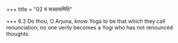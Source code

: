 +++
title = "02 यं सन्न्यासमिति"

+++
6.2 Do thou, O Arjuna, know Yoga to be that which they call
renunciation; no one verily becomes a Yogi who has not renounced
thoughts.
